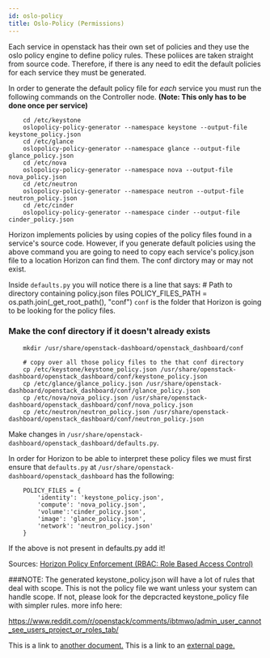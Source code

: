 ```yaml
---
id: oslo-policy
title: Oslo-Policy (Permissions)
---
```


Each service in openstack has their own set of policies and they use the oslo policy engine to define policy rules. These poliices are taken straight from source code. Therefore, if there is any need to edit the default policies for each service they must be generated. 

In order to generate the default policy file for *each* service you must run the following commands on the Controller node. **(Note: This only has to be done once per service)**

        cd /etc/keystone
        oslopolicy-policy-generator --namespace keystone --output-file keystone_policy.json
        cd /etc/glance
        oslopolicy-policy-generator --namespace glance --output-file glance_policy.json
        cd /etc/nova
        oslopolicy-policy-generator --namespace nova --output-file nova_policy.json
        cd /etc/neutron
        oslopolicy-policy-generator --namespace neutron --output-file neutron_policy.json
        cd /etc/cinder
        oslopolicy-policy-generator --namespace cinder --output-file cinder_policy.json


Horizon implements policies by using copies of the policy files found in a service's source code. However, if you generate default policies using the above command you are going to need to copy each service's policy.json file to a location Horizon can find them. The conf dirctory may or may not exist.


Inside `defaults.py` you will notice there is a line that says: 
        # Path to directory containing policy.json files
        POLICY_FILES_PATH = os.path.join(_get_root_path(), "conf")
`conf` is the folder that Horizon is going to be looking for the policy files.


### Make the conf directory if it doesn't already exists
        mkdir /usr/share/openstack-dashboard/openstack_dashboard/conf

        # copy over all those policy files to the that conf directory
        cp /etc/keystone/keystone_policy.json /usr/share/openstack-dashboard/openstack_dashboard/conf/keystone_policy.json
        cp /etc/glance/glance_policy.json /usr/share/openstack-dashboard/openstack_dashboard/conf/glance_policy.json
        cp /etc/nova/nova_policy.json /usr/share/openstack-dashboard/openstack_dashboard/conf/nova_policy.json
        cp /etc/neutron/neutron_policy.json /usr/share/openstack-dashboard/openstack_dashboard/conf/neutron_policy.json


Make changes in `/usr/share/openstack-dashboard/openstack_dashboard/defaults.py`.

In order for Horizon to be able to interpret these policy files we must first ensure that `defaults.py` at `/usr/share/openstack-dashboard/openstack_dashboard` has the following:

        POLICY_FILES = {
            'identity': 'keystone_policy.json',
            'compute': 'nova_policy.json',
            'volume':'cinder_policy.json',
            'image': 'glance_policy.json',
            'network': 'neutron_policy.json'
        }

If the above is not present in defaults.py add it!

Sources: [Horizon Policy Enforcement (RBAC: Role Based Access Control)](https://docs.openstack.org/horizon/latest/contributor/topics/policy.html)


###NOTE: The generated keystone_policy.json will have a lot of rules that deal with scope. This is not the policy file we want unless your system can handle scope. If not, please look for the depcracted keystone_policy file with simpler rules. more info here: 

https://www.reddit.com/r/openstack/comments/ibtmwo/admin_user_cannot_see_users_project_or_roles_tab/



This is a link to [another document.](openstack-tutorial.md) This is a link to an [external page.](http://www.example.com/)
